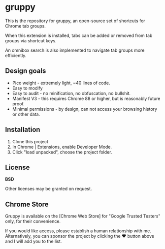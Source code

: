 # gruppy

This is the repository for gruppy, an open-source set of shortcuts
for Chrome tab groups.

When this extension is installed, tabs can be added or removed from
tab groups via shortcut keys.

An omnibox search is also implemented to navigate tab groups more
efficiently.


## Design goals

  * Pico weight - extremely light, ~40 lines of code.
  * Easy to modify
  * Easy to audit - no minification, no obfuscation, no bullshit.
  * Manifest V3 - this requires Chrome 88 or higher, but is reasonably future proof.
  * Minimal permissions - by design, can not access your browsing history or other data.

## Installation

1. Clone this project
2. In Chrome | Extensions, enable Developer Mode.
3. Click "load unpacked", choose the project folder.

## License

**BSD**

Other licenses may be granted on request.

## Chrome Store

Gruppy is available on the [Chrome Web Store] for "Google Trusted Testers" only,
for their convenience.

If you would like access, please establish a human relationship with me. Alternatively,
you can sponsor the project by clicking the ❤️  button above and I will add you to the list.

